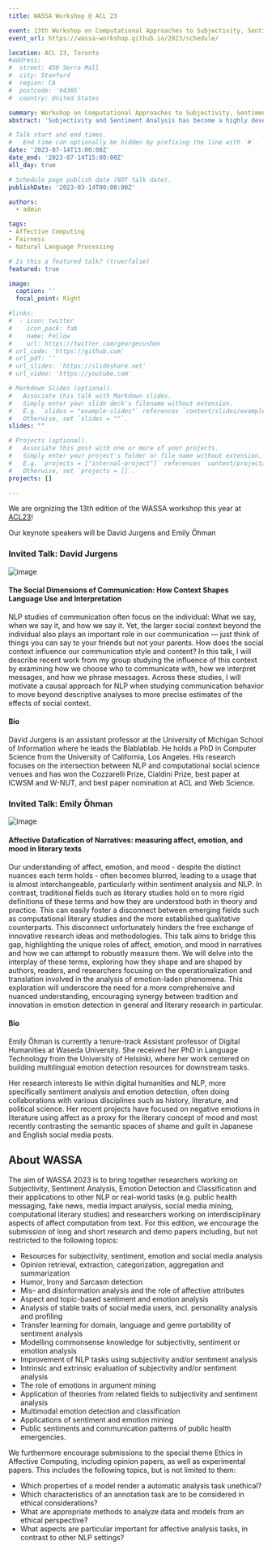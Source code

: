 ```yaml
---
title: WASSA Workshop @ ACL 23

event: 13th Workshop on Computational Approaches to Subjectivity, Sentiment & Social Media Analysis
event_url: https://wassa-workshop.github.io/2023/schedule/

location: ACL 23, Toronto
#address:
#  street: 450 Serra Mall
#  city: Stanford
#  region: CA
#  postcode: '94305'
#  country: United States

summary: Workshop on Computational Approaches to Subjectivity, Sentiment & Social Media Analysis.
abstract: 'Subjectivity and Sentiment Analysis has become a highly developed research area, ranging from binary classification of reviews to the detection of complex emotion structures between entities found in text. This field has expanded both on a practical level, finding numerous successful applications in business, as well as on a theoretical level, allowing researchers to explore more complex research questions related to affective computing. Its continuing importance is also shown by the interest it generates in other disciplines such as Economics, Sociology, Psychology, Marketing, Crisis Management & Digital Humanities.'

# Talk start and end times.
#   End time can optionally be hidden by prefixing the line with `#`.
date: '2023-07-14T13:00:00Z'
date_end: '2023-07-14T15:00:00Z'
all_day: true

# Schedule page publish date (NOT talk date).
publishDate: '2023-03-14T00:00:00Z'

authors:
  - admin

tags: 
- Affective Computing
- Fairness
- Natural Language Processing

# Is this a featured talk? (true/false)
featured: true

image:
  caption: ''
  focal_point: Right

#links:
#  - icon: twitter
#    icon_pack: fab
#    name: Follow
#    url: https://twitter.com/georgecushen
# url_code: 'https://github.com'
# url_pdf: ''
# url_slides: 'https://slideshare.net'
# url_video: 'https://youtube.com'

# Markdown Slides (optional).
#   Associate this talk with Markdown slides.
#   Simply enter your slide deck's filename without extension.
#   E.g. `slides = "example-slides"` references `content/slides/example-slides.md`.
#   Otherwise, set `slides = ""`.
slides: ""

# Projects (optional).
#   Associate this post with one or more of your projects.
#   Simply enter your project's folder or file name without extension.
#   E.g. `projects = ["internal-project"]` references `content/project/deep-learning/index.md`.
#   Otherwise, set `projects = []`.
projects: []

---
```


We are orgnizing the 13th edition of the WASSA workshop this year at [ACL23](https://2023.aclweb.org/)!  

Our keynote speakers will be David Jurgens and Emily Öhman

### Invited Talk: David Jurgens

![image](https://wassa-workshop.github.io/assets/images/david_jurgens.jpeg)

#### The Social Dimensions of Communication: How Context Shapes Language Use and Interpretation

NLP studies of communication often focus on the individual: What we say, when we say it, and how we say it. Yet, the larger social context beyond the individual also plays an important role in our communication — just think of things you can say to your friends but not your parents. How does the social context influence our communication style and content? In this talk, I will describe recent work from my group studying the influence of this context by examining how we choose who to communicate with, how we interpret messages, and how we phrase messages. Across these studies, I will motivate a causal approach for NLP when studying communication behavior to move beyond descriptive analyses to more precise estimates of the effects of social context.

#### Bio

David Jurgens is an assistant professor at the University of Michigan School of Information where he leads the Blablablab. He holds a PhD in Computer Science from the University of California, Los Angeles. His research focuses on the intersection between NLP and computational social science venues and has won the Cozzarelli Prize, Cialdini Prize, best paper at ICWSM and W-NUT, and best paper nomination at ACL and Web Science.

### Invited Talk: Emily Öhman

![image](https://wassa-workshop.github.io/assets/images/emilyohman.jpeg)

#### Affective Datafication of Narratives: measuring affect, emotion, and mood in literary texts

Our understanding of affect, emotion, and mood - despite the distinct nuances each term holds - often becomes blurred, leading to a usage that is almost interchangeable, particularly within sentiment analysis and NLP. In contrast, traditional fields such as literary studies hold on to more rigid definitions of these terms and how they are understood both in theory and practice. This can easily foster a disconnect between emerging fields such as computational literary studies and the more established qualitative counterparts. This disconnect unfortunately hinders the free exchange of innovative research ideas and methodologies. This talk aims to bridge this gap, highlighting the unique roles of affect, emotion, and mood in narratives and how we can attempt to robustly measure them. We will delve into the interplay of these terms, exploring how they shape and are shaped by authors, readers, and researchers focusing on the operationalization and translation involved in the analysis of emotion-laden phenomena. This exploration will underscore the need for a more comprehensive and nuanced understanding, encouraging synergy between tradition and innovation in emotion detection in general and literary research in particular.

#### Bio

Emily Öhman is currently a tenure-track Assistant professor of Digital Humanities at Waseda University. She received her PhD in Language Technology from the University of Helsinki, where her work centered on building multilingual emotion detection resources for downstream tasks.

Her research interests lie within digital humanities and NLP, more specifically sentiment analysis and emotion detection, often doing collaborations with various disciplines such as history, literature, and political science. Her recent projects have focused on negative emotions in literature using affect as a proxy for the literary concept of mood and most recently contrasting the semantic spaces of shame and guilt in Japanese and English social media posts.

## About WASSA 

The aim of WASSA 2023 is to bring together researchers working on Subjectivity, Sentiment Analysis, Emotion Detection and Classification and their applications to other NLP or real-world tasks (e.g. public health messaging, fake news, media impact analysis, social media mining, computational literary studies) and researchers working on interdisciplinary aspects of affect computation from text. For this edition, we encourage the submission of long and short research and demo papers including, but not restricted to the following topics:

* Resources for subjectivity, sentiment, emotion and social media analysis
* Opinion retrieval, extraction, categorization, aggregation and summarization
* Humor, Irony and Sarcasm detection
* Mis- and disinformation analysis and the role of affective attributes
* Aspect and topic-based sentiment and emotion analysis
* Analysis of stable traits of social media users, incl. personality analysis and profiling
* Transfer learning for domain, language and genre portability of sentiment analysis
* Modelling commonsense knowledge for subjectivity, sentiment or emotion analysis
* Improvement of NLP tasks using subjectivity and/or sentiment analysis
* Intrinsic and extrinsic evaluation of subjectivity and/or sentiment analysis
* The role of emotions in argument mining
* Application of theories from related fields to subjectivity and sentiment analysis
* Multimodal emotion detection and classification
* Applications of sentiment and emotion mining
* Public sentiments and communication patterns of public health emergencies.

We furthermore encourage submissions to the special theme Ethics in Affective Computing, including opinion papers, as well as experimental papers. This includes the following topics, but is not limited to them:

* Which properties of a model render a automatic analysis task unethical?
* Which characteristics of an annotation task are to be considered in ethical considerations?
* What are appropriate methods to analyze data and models from an ethical perspective?
* What aspects are particular important for affective analysis tasks, in contrast to other NLP settings?


